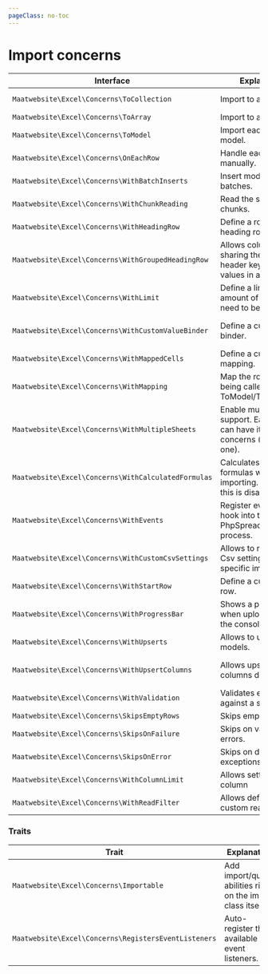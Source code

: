 ```yaml
---
pageClass: no-toc
---
```


# Import concerns

| Interface | Explanation | Documentation |
|---- |----|----|
|`Maatwebsite\Excel\Concerns\ToCollection`| Import to a collection. | [Importing to collections](/3.1/imports/collection.html) |
|`Maatwebsite\Excel\Concerns\ToArray`| Import to an array. | |
|`Maatwebsite\Excel\Concerns\ToModel`| Import each row to a model. | [Importing to models](/3.1/imports/model.html) |
|`Maatwebsite\Excel\Concerns\OnEachRow`| Handle each row manually. | |
|`Maatwebsite\Excel\Concerns\WithBatchInserts`| Insert models in batches. | [Batch inserts](/3.1/imports/batch-inserts.html) |
|`Maatwebsite\Excel\Concerns\WithChunkReading`| Read the sheet in chunks. | [Chunk reading](/3.1/imports/chunk-reading.html) |
|`Maatwebsite\Excel\Concerns\WithHeadingRow`| Define a row as heading row. | [Heading row](/3.1/imports/heading-row.html) |
|`Maatwebsite\Excel\Concerns\WithGroupedHeadingRow`| Allows columns sharing the same header key to group values in array | [Heading row](/3.1/imports/heading-row.html#grouping-values-of-multiple-columns-sharing-same-header) |
|`Maatwebsite\Excel\Concerns\WithLimit`| Define a limit of the amount of rows that need to be imported. |
|`Maatwebsite\Excel\Concerns\WithCustomValueBinder`| Define a custom value binder. | [Custom Formatting Values](/3.1/imports/custom-formatting-values.html) |
|`Maatwebsite\Excel\Concerns\WithMappedCells`| Define a custom cell mapping. | [Mapped Cells](/3.1/imports/mapped-cells.html) |
|`Maatwebsite\Excel\Concerns\WithMapping`| Map the row before being called in ToModel/ToCollection. | |
|`Maatwebsite\Excel\Concerns\WithMultipleSheets`| Enable multi-sheet support. Each sheet can have its own concerns (except this one). | [Multiple Sheets](/3.1/imports/multiple-sheets.html) |
|`Maatwebsite\Excel\Concerns\WithCalculatedFormulas`| Calculates the formulas when importing. By default this is disabled. | |
|`Maatwebsite\Excel\Concerns\WithEvents`| Register events to hook into the PhpSpreadsheet process. | [Events](/3.1/imports/extending.html#events) |
|`Maatwebsite\Excel\Concerns\WithCustomCsvSettings`| Allows to run custom Csv settings for this specific importable. | [Custom CSV Settings](/3.1/imports/custom-csv-settings.html) |
|`Maatwebsite\Excel\Concerns\WithStartRow`| Define a custom start row. | |
|`Maatwebsite\Excel\Concerns\WithProgressBar`| Shows a progress bar when uploading via the console. | [Progress Bar](/3.1/imports/progress-bar.html) |
|`Maatwebsite\Excel\Concerns\WithUpserts`| Allows to upsert models. | [Upserting models](/3.1/imports/model.html#upserting-models) |
|`Maatwebsite\Excel\Concerns\WithUpsertColumns`| Allows upsert columns definition. | [Upserting with specific columns](/3.1/imports/model.html#upserting-with-specific-columns) |
|`Maatwebsite\Excel\Concerns\WithValidation`| Validates each row against a set of rules. | [Row Validation](/3.1/imports/validation.html) |
|`Maatwebsite\Excel\Concerns\SkipsEmptyRows`| Skips empty rows. | [Row Validation](/3.1/imports/validation.html#skipping-empty-rows) |
|`Maatwebsite\Excel\Concerns\SkipsOnFailure`| Skips on validation errors. | [Row Validation](/3.1/imports/validation.html#skipping-failures) |
|`Maatwebsite\Excel\Concerns\SkipsOnError`| Skips on database exceptions. | [Row Validation](/3.1/imports/validation.html#skipping-errors) |
|`Maatwebsite\Excel\Concerns\WithColumnLimit` | Allows setting an end column ||
|`Maatwebsite\Excel\Concerns\WithReadFilter` | Allows defining a custom read filter ||


### Traits

| Trait | Explanation | Documentation |
|---- |----|----|
|`Maatwebsite\Excel\Concerns\Importable` | Add import/queue abilities right on the import class itself. | [Importables](/3.1/imports/importables.html) |
|`Maatwebsite\Excel\Concerns\RegistersEventListeners` | Auto-register the available event listeners. | [Auto register event listeners](/3.1/imports/extending.html#auto-register-event-listeners) |
